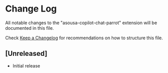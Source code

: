 # Change Log

All notable changes to the "asousa-copilot-chat-parrot" extension will be documented in this file.

Check [Keep a Changelog](http://keepachangelog.com/) for recommendations on how to structure this file.

## [Unreleased]

- Initial release